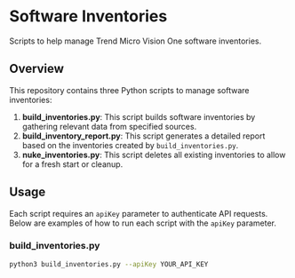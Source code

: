 # Software Inventories

Scripts to help manage Trend Micro Vision One software inventories.

## Overview

This repository contains three Python scripts to manage software inventories:

1. **build_inventories.py**: This script builds software inventories by gathering relevant data from specified sources.
2. **build_inventory_report.py**: This script generates a detailed report based on the inventories created by `build_inventories.py`.
3. **nuke_inventories.py**: This script deletes all existing inventories to allow for a fresh start or cleanup.

## Usage

Each script requires an `apiKey` parameter to authenticate API requests. Below are examples of how to run each script with the `apiKey` parameter.

### build_inventories.py

```sh
python3 build_inventories.py --apiKey YOUR_API_KEY
